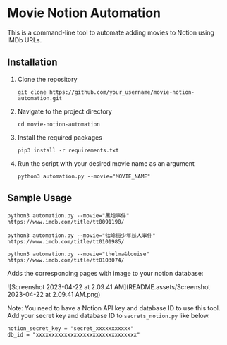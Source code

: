 # Movie Notion Automation

This is a command-line tool to automate adding movies to Notion using IMDb URLs.

## Installation

1. Clone the repository
   ```
   git clone https://github.com/your_username/movie-notion-automation.git
   ```
2. Navigate to the project directory
   ```
   cd movie-notion-automation
   ```
3. Install the required packages
   ```
   pip3 install -r requirements.txt
   ```
4. Run the script with your desired movie name as an argument
   ```
   python3 automation.py --movie="MOVIE_NAME"
   ```

## Sample Usage

```
python3 automation.py --movie="黑炮事件"
https://www.imdb.com/title/tt0091190/
```
```
python3 automation.py --movie="牯岭街少年杀人事件"
https://www.imdb.com/title/tt0101985/
```
```
python3 automation.py --movie="thelma&louise"
https://www.imdb.com/title/tt0103074/
```

Adds the corresponding pages with image to your notion database:

![Screenshot 2023-04-22 at 2.09.41 AM](README.assets/Screenshot 2023-04-22 at 2.09.41 AM.png)

Note: You need to have a Notion API key and database ID to use this tool. Add your secret key and database ID to `secrets_notion.py` like below.

```
notion_secret_key = "secret_xxxxxxxxxxx"
db_id = "xxxxxxxxxxxxxxxxxxxxxxxxxxxxxxxx"
```
